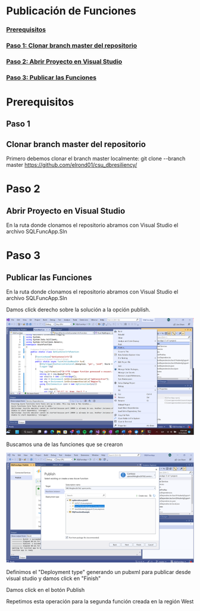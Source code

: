# Publicación de Funciones

### [Prerequisitos](#prerequisitos)

### [Paso 1: Clonar branch master del repositorio](#paso-1)

### [Paso 2: Abrir Proyecto en Visual Studio](#paso-2)

### [Paso 3: Publicar las Funciones](#paso-3)

# Prerequisitos

## Paso 1
## Clonar branch master del repositorio

Primero debemos clonar el branch master localmente:  git clone --branch master https://github.com/elrond01/csu_dbresiliency/


# Paso 2
## Abrir Proyecto en Visual Studio

En la ruta donde clonamos el repositorio abramos con Visual Studio el archivo SQLFuncApp.Sln

# Paso 3
## Publicar las Funciones

En la ruta donde clonamos el repositorio abramos con Visual Studio el archivo SQLFuncApp.Sln

Damos click derecho sobre la solución a la opción publish.

![image](img/Publish.png)

Buscamos una de las funciones que se crearon

![image](img/Publish2.png)

Definimos el "Deployment type" generando un pubxml para publicar desde visual studio y damos click en "Finish"

Damos click en el botón Publish

Repetimos esta operación para la segunda función creada en la región West



